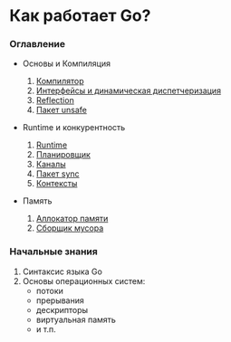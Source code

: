 # Как работает Go?

### Оглавление

- Основы и Компиляция

    1) [Компилятор](https://github.com/alexKudryavtsev-web/how-golang-works/blob/main/Compiler.md)
    2) [Интерфейсы и динамическая диспетчеризация](https://github.com/alexKudryavtsev-web/how-golang-works/blob/main/Interface.md)
    3) [Reflection](https://github.com/alexKudryavtsev-web/how-golang-works/blob/main/Reflection.md)
    4) [Пакет unsafe](https://github.com/alexKudryavtsev-web/how-golang-works/blob/main/Unsafe.md)

- Runtime и конкурентность

    1) [Runtime](https://github.com/alexKudryavtsev-web/how-golang-works/blob/main/Runtime.md)
    2) [Планировщик](https://github.com/alexKudryavtsev-web/how-golang-works/blob/main/Scheduler.md)
    3) [Каналы](https://github.com/alexKudryavtsev-web/how-golang-works/blob/main/Channel.md)
    4) [Пакет sync](https://github.com/alexKudryavtsev-web/how-golang-works/blob/main/Sync.md)
    5) [Контексты](https://github.com/alexKudryavtsev-web/how-golang-works/blob/main/Context.md)

- Память

    1) [Аллокатор памяти](https://github.com/alexKudryavtsev-web/how-golang-works/blob/main/Allocator.md)
    2) [Сборщик мусора](https://github.com/alexKudryavtsev-web/how-golang-works/blob/main/GarbageCollector.md)


### Начальные знания

1) Синтаксис языка Go
2) Основы операционных систем:
    - потоки
    - прерывания
    - дескрипторы
    - виртуальная память
    - и т.п.
